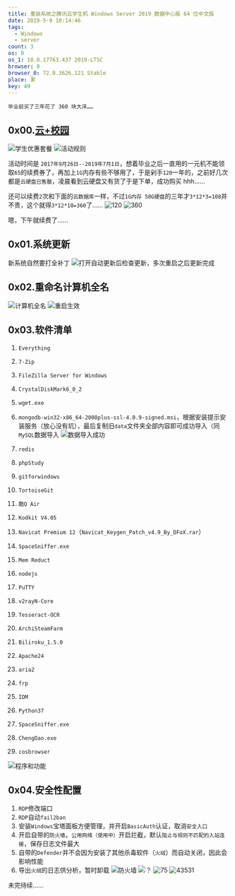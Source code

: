 ```yaml
---
title: 重装系统之腾讯云学生机 Windows Server 2019 数据中心版 64 位中文版
date: 2019-5-9 10:14:46
tags:
  - Windows
  - server
count: 3
os: 0
os_1: 10.0.17763.437 2019-LTSC
browser: 0
browser_0: 72.0.3626.121 Stable
place: 家
key: 49
---
```

    毕业前买了三年花了 360 块大洋……
<!-- more -->

## 0x00.[云+校园](https://cloud.tencent.com/act/campus)
![学生优惠套餐](https://i1.yuangezhizao.cn/Win-10/20190509101114.jpg!webp)
![活动规则](https://i1.yuangezhizao.cn/Win-10/20190509101225.jpg!webp)

活动时间是 `2017年9月26日--2019年7月1日`，想着毕业之后一直用的一元机不能领取`65`的续费券了，再加上`1G`内存有些不够用了，于是剁手`120`一年的，之前好几次都是`云硬盘已售罄`，凌晨看到云硬盘又有货了于是下单，成功购买 hhh……

还可以续费`2`次和下面的`云数据库`一样，不过`1G内存 50G硬盘`的三年才`3*12*3=108`并不贵，这个就得`3*12*10=360`了……
![120](https://i1.yuangezhizao.cn/Win-10/20190509225755.jpg!webp)
![360](https://i1.yuangezhizao.cn/Win-10/20190509225827.jpg!webp)

嗯，下午就续费了……

## 0x01.系统更新
新系统自然要打全补丁
![打开自动更新后检查更新，多次重启之后更新完成](https://i1.yuangezhizao.cn/Win-10/20190509103021.jpg!webp)

## 0x02.重命名计算机全名
![计算机全名](https://i1.yuangezhizao.cn/Win-10/20190509102418.jpg!webp)
![重启生效](https://i1.yuangezhizao.cn/Win-10/20190509102855.jpg!webp)

## 0x03.软件清单
1. `Everything`
2. `7-Zip`
3. `FileZilla Server for Windows`
4. `CrystalDiskMark6_0_2`
5. `wget.exe`
6. `mongodb-win32-x86_64-2008plus-ssl-4.0.9-signed.msi`，根据安装提示安装服务（放心没有坑），最后复制旧`data`文件夹全部内容即可成功导入（同`MySQL`数据导入
![数据导入成功](https://i1.yuangezhizao.cn/Win-10/20190509120921.jpg!webp)

7. `redis`
8. `phpStudy`
9. `gitforwindows`
10. `TortoiseGit`
11. `酷Q Air`
12. `Kodkit V4.05`
13. `Navicat Premium 12`（`Navicat_Keygen_Patch_v4.9_By_DFoX.rar`）
14. `SpaceSniffer.exe`
15. `Mem Reduct`
16. `nodejs`
17. `PuTTY`
18. `v2rayN-Core`
19. `Tesseract-OCR`
20. `ArchiSteamFarm`
21. `Biliroku_1.5.0`
22. `Apache24`
23. `aria2`
24. `frp`
25. `IDM`
26. `Python37`
27. `SpaceSniffer.exe`
28. `ChengDao.exe`
29. `cosbrowser`

![程序和功能](https://i1.yuangezhizao.cn/20211120223220.png!webp)

## 0x04.安全性配置
1. `RDP`修改端口
2. `RDP`自动`fail2ban`
3. 安装`Windows`宝塔面板方便管理，并开启`BasicAuth`认证，取消`安全入口`
4. 开启自带的`防火墙`，`公用网络（使用中）`开启拦截，默认`阻止与规则不匹配的入站连接`，保存日志文件最大
5. 自带的`Defender`并不会因为安装了其他杀毒软件（`火绒`）而自动关闭，因此会影响性能
6. 导出`火绒`的日志供分析，暂时卸载
![防火墙](https://i1.yuangezhizao.cn/Win-10/20201031162408.jpg!webp)
![？](https://i1.yuangezhizao.cn/Win-10/20201031164124.jpg!webp)
![75](https://i1.yuangezhizao.cn/Win-10/20201031164148.jpg!webp)
![43531](https://i1.yuangezhizao.cn/Win-10/20201031170009.jpg!webp)

未完待续……